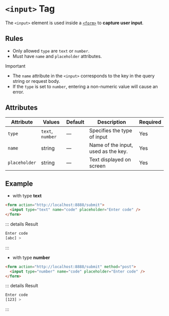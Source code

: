 # `<input>` Tag

The `<input>` element is used inside a [`<form>`](./form-tag) to **capture user input**.

## Rules

- Only allowed `type` are `text` or `number`.
- Must have `name` and `placeholder` attributes.

> [!IMPORTANT]
>
> - The `name` attribute in the `<input>` corresponds to the key in the query string or request body.
> - If the `type` is set to `number`, entering a non-numeric value will cause an error.

## Attributes

| Attribute     | Values           | Default | Description                         | Required |
| ------------- | ---------------- | ------- | ----------------------------------- | -------- |
| `type`        | `text`, `number` | —       | Specifies the type of input         | Yes      |
| `name`        | string           | —       | Name of the input, used as the key. | Yes      |
| `placeholder` | string           | —       | Text displayed on screen            | Yes      |

## Example

- with type **text**

```html
<form action="http://localhost:8888/submit">
  <input type="text" name="code" placeholder="Enter code" />
</form>
```

::: details Result

```bash
Enter code
[abc] >
```

:::

- with type **number**

```html
<form action="http://localhost:8888/submit" method="post">
  <input type="number" name="code" placeholder="Enter code" />
</form>
```

::: details Result

```bash
Enter code
[123] >
```

:::
